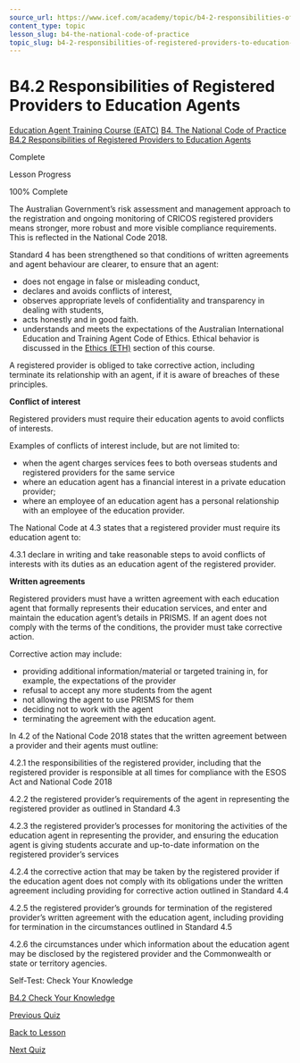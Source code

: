 ```yaml
---
source_url: https://www.icef.com/academy/topic/b4-2-responsibilities-of-registered-providers-to-education-agents/
content_type: topic
lesson_slug: b4-the-national-code-of-practice
topic_slug: b4-2-responsibilities-of-registered-providers-to-education-agents
---
```


# B4.2 Responsibilities of Registered Providers to Education Agents

[Education Agent Training Course (EATC)](https://www.icef.com/academy/courses/education-agent-training-course-eatc/) [B4. The National Code of Practice](https://www.icef.com/academy/lessons/b4-the-national-code-of-practice/) [B4.2 Responsibilities of Registered Providers to Education Agents](https://www.icef.com/academy/topic/b4-2-responsibilities-of-registered-providers-to-education-agents/)

Complete

Lesson Progress 

100% Complete 

The Australian Government’s risk assessment and management approach to the registration and ongoing monitoring of CRICOS registered providers means stronger, more robust and more visible compliance requirements. This is reflected in the National Code 2018.

Standard 4 has been strengthened so that conditions of written agreements and agent behaviour are clearer, to ensure that an agent:

  * does not engage in false or misleading conduct,
  * declares and avoids conflicts of interest,
  * observes appropriate levels of confidentiality and transparency in dealing with students,
  * acts honestly and in good faith.
  * understands and meets the expectations of the Australian International Education and Training Agent Code of Ethics. Ethical behavior is discussed in the [Ethics (ETH)](https://eatc.onlinetrainingnow.com/courses/education-agent-training-course/pages/ethics-eth) section of this course.



A registered provider is obliged to take corrective action, including terminate its relationship with an agent, if it is aware of breaches of these principles.

**Conflict of interest**

Registered providers must require their education agents to avoid conflicts of interests.

Examples of conflicts of interest include, but are not limited to:

  * when the agent charges services fees to both overseas students and registered providers for the same service
  * where an education agent has a financial interest in a private education provider;
  * where an employee of an education agent has a personal relationship with an employee of the education provider.



The National Code at 4.3 states that a registered provider must require its education agent to:

4.3.1 declare in writing and take reasonable steps to avoid conflicts of interests with its duties as an education agent of the registered provider.

**Written agreements**

Registered providers must have a written agreement with each education agent that formally represents their education services, and enter and maintain the education agent’s details in PRISMS. If an agent does not comply with the terms of the conditions, the provider must take corrective action.

Corrective action may include:

  * providing additional information/material or targeted training in, for example, the expectations of the provider
  * refusal to accept any more students from the agent
  * not allowing the agent to use PRISMS for them
  * deciding not to work with the agent
  * terminating the agreement with the education agent.



In 4.2 of the National Code 2018 states that the written agreement between a provider and their agents must outline:

4.2.1 the responsibilities of the registered provider, including that the registered provider is responsible at all times for compliance with the ESOS Act and National Code 2018

4.2.2 the registered provider’s requirements of the agent in representing the registered provider as outlined in Standard 4.3

4.2.3 the registered provider’s processes for monitoring the activities of the education agent in representing the provider, and ensuring the education agent is giving students accurate and up-to-date information on the registered provider’s services

4.2.4 the corrective action that may be taken by the registered provider if the education agent does not comply with its obligations under the written agreement including providing for corrective action outlined in Standard 4.4

4.2.5 the registered provider’s grounds for termination of the registered provider’s written agreement with the education agent, including providing for termination in the circumstances outlined in Standard 4.5

4.2.6 the circumstances under which information about the education agent may be disclosed by the registered provider and the Commonwealth or state or territory agencies.

Self-Test: Check Your Knowledge

[ B4.2 Check Your Knowledge ](https://www.icef.com/academy/quizzes/b4-2-check-your-knowledge/)

[ Previous Quiz ](https://www.icef.com/academy/quizzes/b4-1-check-your-knowledge-2/)

[Back to Lesson](https://www.icef.com/academy/lessons/b4-the-national-code-of-practice/)

[ Next Quiz ](https://www.icef.com/academy/quizzes/b4-2-check-your-knowledge/)
